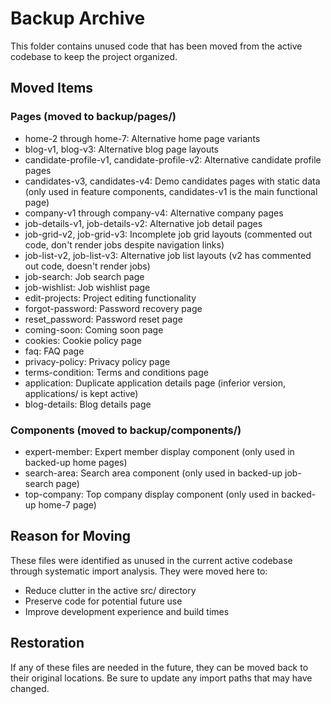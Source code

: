 # Backup Archive

This folder contains unused code that has been moved from the active codebase to keep the project organized.

## Moved Items

### Pages (moved to backup/pages/)
- home-2 through home-7: Alternative home page variants
- blog-v1, blog-v3: Alternative blog page layouts
- candidate-profile-v1, candidate-profile-v2: Alternative candidate profile pages
- candidates-v3, candidates-v4: Demo candidates pages with static data (only used in feature components, candidates-v1 is the main functional page)
- company-v1 through company-v4: Alternative company pages
- job-details-v1, job-details-v2: Alternative job detail pages
- job-grid-v2, job-grid-v3: Incomplete job grid layouts (commented out code, don't render jobs despite navigation links)
- job-list-v2, job-list-v3: Alternative job list layouts (v2 has commented out code, doesn't render jobs)
- job-search: Job search page
- job-wishlist: Job wishlist page
- edit-projects: Project editing functionality
- forgot-password: Password recovery page
- reset_password: Password reset page
- coming-soon: Coming soon page
- cookies: Cookie policy page
- faq: FAQ page
- privacy-policy: Privacy policy page
- terms-condition: Terms and conditions page
- application: Duplicate application details page (inferior version, applications/ is kept active)
- blog-details: Blog details page

### Components (moved to backup/components/)
- expert-member: Expert member display component (only used in backed-up home pages)
- search-area: Search area component (only used in backed-up job-search page)
- top-company: Top company display component (only used in backed-up home-7 page)

## Reason for Moving
These files were identified as unused in the current active codebase through systematic import analysis. They were moved here to:
- Reduce clutter in the active src/ directory
- Preserve code for potential future use
- Improve development experience and build times

## Restoration
If any of these files are needed in the future, they can be moved back to their original locations. Be sure to update any import paths that may have changed.